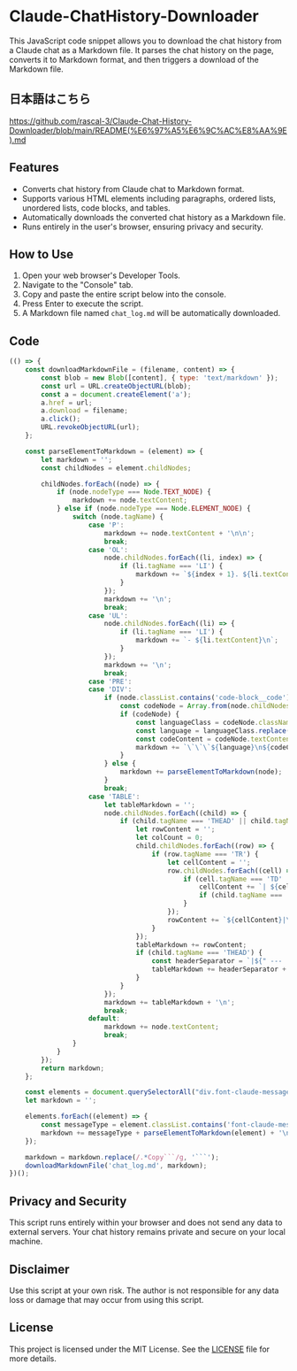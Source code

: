# Claude-ChatHistory-Downloader

This JavaScript code snippet allows you to download the chat history from a Claude chat as a Markdown file. It parses the chat history on the page, converts it to Markdown format, and then triggers a download of the Markdown file.

## 日本語はこちら
https://github.com/rascal-3/Claude-Chat-History-Downloader/blob/main/README(%E6%97%A5%E6%9C%AC%E8%AA%9E).md

## Features

- Converts chat history from Claude chat to Markdown format.
- Supports various HTML elements including paragraphs, ordered lists, unordered lists, code blocks, and tables.
- Automatically downloads the converted chat history as a Markdown file.
- Runs entirely in the user's browser, ensuring privacy and security.

## How to Use

1. Open your web browser's Developer Tools.
2. Navigate to the "Console" tab.
3. Copy and paste the entire script below into the console.
4. Press Enter to execute the script.
5. A Markdown file named `chat_log.md` will be automatically downloaded.

## Code

```javascript
(() => {
    const downloadMarkdownFile = (filename, content) => {
        const blob = new Blob([content], { type: 'text/markdown' });
        const url = URL.createObjectURL(blob);
        const a = document.createElement('a');
        a.href = url;
        a.download = filename;
        a.click();
        URL.revokeObjectURL(url);
    };

    const parseElementToMarkdown = (element) => {
        let markdown = '';
        const childNodes = element.childNodes;

        childNodes.forEach((node) => {
            if (node.nodeType === Node.TEXT_NODE) {
                markdown += node.textContent;
            } else if (node.nodeType === Node.ELEMENT_NODE) {
                switch (node.tagName) {
                    case 'P':
                        markdown += node.textContent + '\n\n';
                        break;
                    case 'OL':
                        node.childNodes.forEach((li, index) => {
                            if (li.tagName === 'LI') {
                                markdown += `${index + 1}. ${li.textContent}\n`;
                            }
                        });
                        markdown += '\n';
                        break;
                    case 'UL':
                        node.childNodes.forEach((li) => {
                            if (li.tagName === 'LI') {
                                markdown += `- ${li.textContent}\n`;
                            }
                        });
                        markdown += '\n';
                        break;
                    case 'PRE':
                    case 'DIV':
                        if (node.classList.contains('code-block__code')) {
                            const codeNode = Array.from(node.childNodes).find(child => child.tagName === 'CODE');
                            if (codeNode) {
                                const languageClass = codeNode.className || '';
                                const language = languageClass.replace('language-', '');
                                const codeContent = codeNode.textContent.trim();
                                markdown += `\`\`\`${language}\n${codeContent}\n\`\`\`\n`;
                            }
                        } else {
                            markdown += parseElementToMarkdown(node);
                        }
                        break;
                    case 'TABLE':
                        let tableMarkdown = '';
                        node.childNodes.forEach((child) => {
                            if (child.tagName === 'THEAD' || child.tagName === 'TBODY') {
                                let rowContent = '';
                                let colCount = 0;
                                child.childNodes.forEach((row) => {
                                    if (row.tagName === 'TR') {
                                        let cellContent = '';
                                        row.childNodes.forEach((cell) => {
                                            if (cell.tagName === 'TD' || cell.tagName === 'TH') {
                                                cellContent += `| ${cell.textContent} `;
                                                if (child.tagName === 'THEAD') colCount++;
                                            }
                                        });
                                        rowContent += `${cellContent}|\n`;
                                    }
                                });
                                tableMarkdown += rowContent;
                                if (child.tagName === 'THEAD') {
                                    const headerSeparator = `|${" --- |".repeat(colCount)}`;
                                    tableMarkdown += headerSeparator + '\n';
                                }
                            }
                        });
                        markdown += tableMarkdown + '\n';
                        break;
                    default:
                        markdown += node.textContent;
                        break;
                }
            }
        });
        return markdown;
    };

    const elements = document.querySelectorAll("div.font-claude-message, div.font-user-message");
    let markdown = '';

    elements.forEach((element) => {
        const messageType = element.classList.contains('font-claude-message') ? '_Claude_:\n' : '_Prompt_:\n';
        markdown += messageType + parseElementToMarkdown(element) + '\n\n';
    });

    markdown = markdown.replace(/.*Copy```/g, '```');
    downloadMarkdownFile('chat_log.md', markdown);
})();
```

## Privacy and Security

This script runs entirely within your browser and does not send any data to external servers. Your chat history remains private and secure on your local machine.

## Disclaimer

Use this script at your own risk. The author is not responsible for any data loss or damage that may occur from using this script.

## License

This project is licensed under the MIT License. See the [LICENSE](LICENSE) file for more details.

